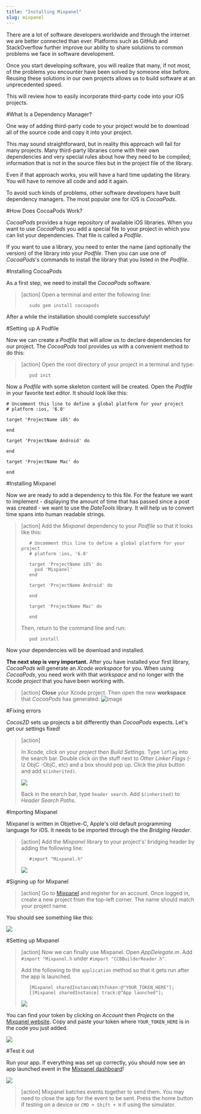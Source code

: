 ```yaml
---
title: "Installing Mixpanel"
slug: mixpanel
---
```


There are a lot of software developers worldwide and through the internet we are better connected than ever. Platforms such as GitHub and StackOverflow further improve our ability to share solutions to common problems we face in software development.

Once you start developing software, you will realize that many, if not most, of the problems you encounter have been solved by someone else before. Reusing these solutions in our own projects allows us to build software at an unprecedented speed.

This will review how to easily incorporate third-party code into your iOS projects.

#What Is a Dependency Manager?

One way of adding third-party code to your project would be to download all of the source code and copy it into your project.

This may sound straightforward, but in reality this approach will fail for many projects. Many third-party libraries come with their own dependencies and very special rules about how they need to be compiled; information that is not in the source files but in the project file of the library.

Even if that approach works, you will have a hard time updating the library. You will have to remove all code and add it again.

To avoid such kinds of problems, other software developers have built dependency managers. The most popular one for iOS is _CocoaPods_.

#How Does CocoaPods Work?

_CocoaPods_ provides a huge repository of available iOS libraries. When you want to use _CocoaPods_ you add a special file to your project in which you can list your dependencies. That file is called a _Podfile_.

If you want to use a library, you need to enter the name (and optionally the version) of the library into your _Podfile_. Then you can use one of _CocoaPods_'s commands to install the library that you listed in the _Podfile_.

#Installing CocoaPods

As a first step, we need to install the _CocoaPods_ software.

> [action]
> Open a terminal and enter the following line:
>
>        sudo gem install cocoapods

After a while the installation should complete successfuly!

#Setting up A Podfile

Now we can create a _Podfile_ that will allow us to declare dependencies for our project. The _CocoaPods_ tool provides us with a convenient method to do this:

> [action]
> Open the root directory of your project in a terminal and type:
>
>        pod init

Now a _Podfile_ with some skeleton content will be created. Open the _Podfile_ in your favorite text editor. It should look like this:

    # Uncomment this line to define a global platform for your project
    # platform :ios, '6.0'

    target 'ProjectName iOS' do

    end

    target 'ProjectName Android' do

    end

    target 'ProjectName Mac' do

    end

#Installing Mixpanel

Now we are ready to add a dependency to this file. For the feature we want to implement - displaying the amount of time that has passed since a post was created - we want to use the _DateTools_ library.
It will help us to convert time spans into human readable strings.

> [action]
> Add the _Mixpanel_ dependency to your _Podfile_ so that it looks like this:
>
>        # Uncomment this line to define a global platform for your project
>        # platform :ios, '6.0'
>    
>        target 'ProjectName iOS' do
>          pod 'Mixpanel'
>        end
>    
>        target 'ProjectName Android' do
>    
>        end
>
>        target 'ProjectName Mac' do
>    
>        end
>
> Then, return to the command line and run:
>
>        pod install

Now your dependencies will be download and installed.

**The next step is very important.** After you have installed your first library, _CocoaPods_ will generate an _Xcode workspace_ for you. When using _CocoaPods_, you need work with that _workspace_ and no longer with the Xcode _project_ that you have been working with.

> [action]
> **Close** your Xcode project. Then open the new **workspace** that _CocoaPods_ has generated:
> ![image](workspace.png)

#Fixing errors

_Cocos2D_ sets up projects a bit differently than _CocoaPods_ expects. Let's get our settings fixed!

> [action]
> 
> In Xcode, click on your *project* then *Build Settings*. Type `ldflag` into the search bar. Double click on the stuff next to *Other Linker Flags* (-lz ObjC -ObjC, etc) and a box should pop up. Click the *plus* button and add `$(inherited)`.
>
> ![](./ldflag.png)
>
> Back in the search bar, type `header search`. Add `$(inherited)` to *Header Search Paths*.

#Importing Mixpanel

Mixpanel is written in Objetive-C, Apple's old default programming language for iOS. It needs to be imported through the the _Bridging Header_.

> [action]
> Add the _Mixpanel_ library to your project's' bridging header by adding the following line:
>
>        #import "Mixpanel.h"
>
> ![](./bridge.png)

#Signing up for Mixpanel

> [action]
> Go to [Mixpanel](https://mixpanel.com/register/) and register for an account. Once logged in, create a new project from the top-left corner. The name should match your project name.

You should see something like this:

![](./new_mixpanel.png)

#Setting up Mixpanel

> [action]
> Now we can finally use Mixpanel. Open _AppDelegate.m_. Add `#import "Mixpanel.h` under `#import "CCBBuilderReader.h"`.
> 
> Add the following to the `application` method so that it gets run after the app is launched.
>
>        [Mixpanel sharedInstanceWithToken:@"YOUR_TOKEN_HERE"];
>        [[Mixpanel sharedInstance] track:@"App launched"];
>
> ![](./app_delegate.png)

You can find your token by clicking on *Account* then *Projects* on the [Mixpanel website](https://mixpanel.com/). Copy and paste your token where `YOUR_TOKEN_HERE` is in the code you just added.

![](./token.png)

#Test it out

Run your app. If everything was set up correctly, you should now see an app launched event in the [Mixpanel dashboard](https://mixpanel.com)!

![](./success.png)

> [action]
> Mixpanel batches events together to send them. You may need to close the app for the event to be sent. Press the home button if testing on a device or `CMD + Shift + H` if using the simulator.
